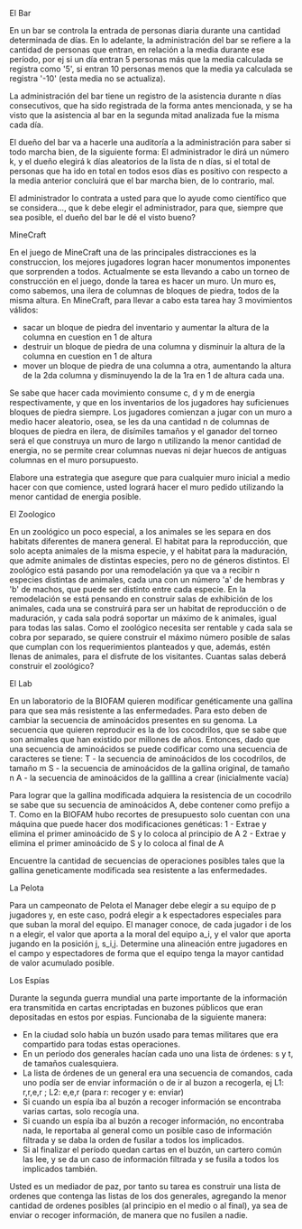 
El Bar

En un bar se controla la entrada de personas diaria durante una cantidad determinada de días. En lo adelante, la administración del bar se refiere a la cantidad de personas que entran, en relación a la media durante ese período, por ej si un día entran 5 personas más que la media calculada se registra como '5', si entran 10 personas menos que la media ya calculada se registra '-10' (esta media no se actualiza). 

La administración del bar tiene un registro de la asistencia durante n días consecutivos, que ha sido registrada de la forma antes mencionada, y se ha visto que la asistencia al bar en la segunda mitad analizada fue la misma cada día.

El dueño del bar va a hacerle una auditoría a la administración para saber si todo marcha bien, de la siguiente forma: El administrador le dirá un número k, y el dueño elegirá k días aleatorios de la lista de n días, si el total de personas que ha ido en total en todos esos días es positivo con respecto a la media anterior concluirá que el bar marcha bien, de lo contrario, mal.

El administrador lo contrata a usted para que lo ayude como científico que se considera..., que k debe elegir el administrador, para que, siempre que sea posible, el dueño del bar le dé el visto bueno?



MineCraft

En el juego de MineCraft una de las principales distracciones es la construccion, los mejores jugadores logran hacer monumentos imponentes que sorprenden a todos. Actualmente se esta llevando a cabo un torneo de construcción en el juego, donde la tarea es hacer un muro. Un muro es, como sabemos, una ilera de columnas de bloques de piedra, todos de la misma altura. En MineCraft, para llevar a cabo esta tarea hay 3 movimientos válidos: 

- sacar un bloque de piedra del inventario y aumentar la altura de la columna en cuestion en 1 de altura
- destruir un bloque de piedra de una columna y disminuir la altura de la columna en cuestion en 1 de altura
- mover un bloque de piedra de una columna a otra, aumentando la altura de la 2da columna y disminuyendo la de la 1ra en 1 de altura cada una.

Se sabe que hacer cada movimiento consume c, d y m de energia respectivamente, y que en los inventarios de los jugadores hay suficienues bloques de piedra siempre. Los jugadores comienzan a jugar con un muro a medio hacer aleatorio, osea, se les da una cantidad n de columnas de bloques de piedra en ilera, de disímiles tamaños y el ganador del torneo será el que construya un muro de largo n utilizando la menor cantidad de energia, no se permite crear columnas nuevas ni dejar huecos de antiguas columnas en el muro porsupuesto.

Elabore una estrategia que asegure que para cualquier muro inicial a medio hacer con que comience, usted logrará hacer el muro pedido utilizando la menor cantidad de energia posible.


El Zoologico

En un zoológico un poco especial, a los animales se les separa en dos habitats diferentes de manera general. El habitat para la reproducción, que solo acepta animales de la misma especie, y el habitat para la maduración, que admite animales de distintas especies, pero no de géneros distintos. El zoológico está pasando por una remodelación ya que va a recibir n especies distintas de animales, cada una con un número 'a' de hembras y 'b' de machos, que puede ser distinto entre cada especie. En la remodelación se está pensando en construir salas de exhibición de los animales, cada una se construirá para ser un habitat de reproducción o de maduración, y cada sala podrá soportar un máximo de k animales, igual para todas las salas.
Como el zoológico necesita ser rentable y cada sala se cobra por separado, se quiere construir el máximo número posible de salas que cumplan con los requerimientos planteados y que, además, estén llenas de animales, para el disfrute de los visitantes. Cuantas salas deberá construir el zoológico?


El Lab

En un laboratorio de la BIOFAM quieren modificar genéticamente una gallina para que sea más resistente a las enfermedades. Para esto deben de cambiar la secuencia de aminoácidos presentes en su genoma. La secuencia que quieren reproducir es la de los cocodrilos, que se sabe que son animales que han existido por millones de años. Entonces, dado que una secuencia de aminoácidos se puede codificar como una secuencia de caracteres se tiene: 
T - la secuencia de aminoácidos de los cocodrilos, de tamaño m
S - la secuencia de aminoácidos de la gallina original, de tamaño n
A - la secuencia de aminoácidos de la galllina a crear (inicialmente vacía)

Para lograr que la gallina modificada adquiera la resistencia de un cocodrilo se sabe que su secuencia de aminoácidos A, debe contener como prefijo a T. Como en la BIOFAM hubo recortes de presupuesto solo cuentan con una máquina que puede hacer dos modificaciones genéticas:
1 - Extrae y elimina el primer aminoácido de S y lo coloca al principio de A
2 - Extrae y elimina el primer aminoácido de S y lo coloca al final de A

Encuentre la cantidad de secuencias de operaciones posibles tales que la gallina geneticamente modificada sea resistente a las enfermedades.

La Pelota

Para un campeonato de Pelota el Manager debe elegir a su equipo de p jugadores y, en este caso, podrá elegir a k espectadores especiales para que suban la moral del equipo. El manager conoce, de cada jugador i de los n a elegir, el valor que aporta a la moral del equipo a_i, y el valor que aporta jugando en la posición j, s_i,j. Determine una alineación entre jugadores en el campo y espectadores de forma que el equipo tenga la mayor cantidad de valor acumulado posible.

Los Espías

Durante la segunda guerra mundial una parte importante de la información era transmitida en cartas encriptadas en buzones públicos que eran depositadas en estos por espias. Funcionaba de la siguiente manera:
- En la ciudad solo había un buzón usado para temas militares que era compartido para todas estas operaciones.
- En un período dos generales hacían cada uno una lista de órdenes: s y t, de tamaños cualesquiera.
- La lista de órdenes de un general era una secuencia de comandos, cada uno podía ser de enviar información o de ir al buzon a recogerla, ej L1: r,r,e,r ; L2: e,e,r (para r: recoger y e: enviar)
- Si cuando un espía iba al buzón a recoger información se encontraba varias cartas, solo recogía una. 
- Si cuando un espía iba al buzón a recoger información, no encontraba nada, le reportaba al general como un posible caso de información filtrada y se daba la orden de fusilar a todos los implicados.
- Si al finalizar el período quedan cartas en el buzón, un cartero común las lee, y se da un caso de información filtrada y se fusila a todos los implicados también.

Usted es un mediador de paz, por tanto su tarea es construir una lista de ordenes que contenga las listas de los dos generales, agregando la menor cantidad de ordenes posibles (al principio en el medio o al final), ya sea de enviar o recoger información, de manera que no fusilen a nadie.


